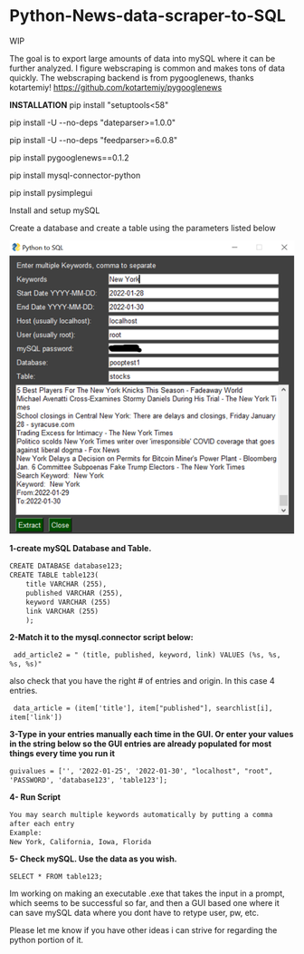 # Python-News-data-scraper-to-SQL
WIP

The goal is to export large amounts of data into mySQL where it can be further analyzed.
I figure webscraping is common and makes tons of data quickly.
The webscraping backend is from pygooglenews, thanks kotartemiy!
https://github.com/kotartemiy/pygooglenews

**INSTALLATION**
pip install "setuptools<58"

pip install -U --no-deps "dateparser>=1.0.0"

pip install -U --no-deps "feedparser>=6.0.8"

pip install pygooglenews==0.1.2

pip install mysql-connector-python

pip install pysimplegui

Install and setup mySQL

Create a database and create a table using the parameters listed below




![alt text](https://raw.githubusercontent.com/astavri/Python-News-data-scraper-to-SQL/main/Python_to_%20SQL.png)



**1-create mySQL Database and Table.**

    CREATE DATABASE database123;
    CREATE TABLE table123(
        title VARCHAR (255),
        published VARCHAR (255),
        keyword VARCHAR (255)
        link VARCHAR (255)
        );



**2-Match it to the mysql.connector script below:**

     add_article2 = " (title, published, keyword, link) VALUES (%s, %s, %s, %s)"
     
also check that you have the right # of entries and origin. In this case 4 entries. 

     data_article = (item['title'], item["published"], searchlist[i], item['link'])
     
     
  


**3-Type in your entries manually each time in the GUI. Or enter your values in the string below
    so the GUI entries are already populated for most things every time you run it**
    
    guivalues = ['', '2022-01-25', '2022-01-30', "localhost", "root", 'PASSWORD', 'database123', 'table123'];

    
    
    
**4- Run Script**

    You may search multiple keywords automatically by putting a comma after each entry
    Example:
    New York, California, Iowa, Florida

**5- Check mySQL. Use the data as you wish.**

    SELECT * FROM table123;






Im working on making an executable .exe that takes the input in a prompt, which seems to be successful so far, 
and then a GUI based one where it can save mySQL data where you dont have to retype user, pw, etc.

Please let me know if you have other ideas i can strive for regarding the python portion of it.


    
